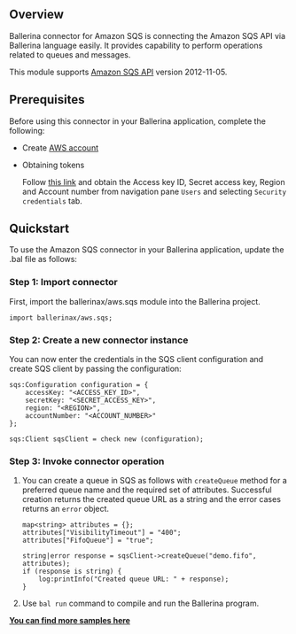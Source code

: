 ## Overview
Ballerina connector for Amazon SQS is connecting the Amazon SQS API via Ballerina language easily. It provides capability to perform operations related to queues and messages.

This module supports [Amazon SQS API](https://docs.aws.amazon.com/AWSSimpleQueueService/latest/SQSDeveloperGuide/welcome.html) version 2012-11-05.

## Prerequisites
Before using this connector in your Ballerina application, complete the following:
* Create [AWS account](https://aws.amazon.com)
* Obtaining tokens
        
    Follow [this link](https://aws.amazon.com/premiumsupport/knowledge-center/create-and-activate-aws-account/) and obtain the Access key ID, Secret access key, Region and Account number from navigation pane `Users` and selecting `Security credentials` tab.

## Quickstart

To use the Amazon SQS connector in your Ballerina application, update the .bal file as follows:

### Step 1: Import connector
First, import the ballerinax/aws.sqs module into the Ballerina project.
```ballerina
import ballerinax/aws.sqs;
```
### Step 2: Create a new connector instance

You can now enter the credentials in the SQS client configuration and create SQS client by passing the configuration:

```ballerina
sqs:Configuration configuration = {
    accessKey: "<ACCESS_KEY_ID>",
    secretKey: "<SECRET_ACCESS_KEY>",
    region: "<REGION>",
    accountNumber: "<ACCOUNT_NUMBER>"
};

sqs:Client sqsClient = check new (configuration);
```

### Step 3: Invoke connector operation

1. You can create a queue in SQS as follows with `createQueue` method for a preferred queue name and the required set of attributes. Successful creation returns the created queue URL as a string and the error cases returns an `error` object.

    ```ballerina
    map<string> attributes = {};
    attributes["VisibilityTimeout"] = "400";
    attributes["FifoQueue"] = "true";

    string|error response = sqsClient->createQueue("demo.fifo", attributes);
    if (response is string) {
        log:printInfo("Created queue URL: " + response);
    }
    ```
2. Use `bal run` command to compile and run the Ballerina program. 

**[You can find more samples here](https://github.com/ballerina-platform/module-ballerinax-aws.sqs/tree/master/sqs/samples)**
